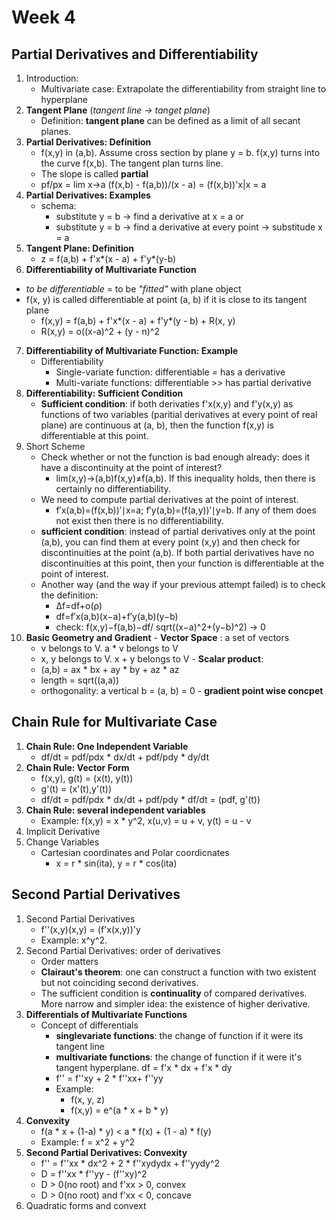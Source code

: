# Week 4
## Partial Derivatives and Differentiability 
1. Introduction: 
   - Multivariate case: Extrapolate the differentiability from straight line to hyperplane 
2. **Tangent Plane** (*tangent line -> tanget plane*)
   - Definition: **tangent plane** can be defined as a limit of all secant planes. 
3. **Partial Derivatives: Definition**
   - f(x,y) in (a,b). Assume cross section by plane y = b. f(x,y) turns into the curve f(x,b). The tangent plan turns line.  
   - The slope is called **partial** 
   - pf/px = lim x->a (f(x,b) - f(a,b))/(x - a) = (f(x,b))'x|x = a
4. **Partial Derivatives: Examples**
   - schema: 
     - substitute y = b -> find a derivative at x = a or 
     - substitute y = b -> find a derivative at every point -> substitude x = a 
5. **Tangent Plane: Definition**
   - z = f(a,b) + f'x*(x - a) + f'y*(y-b) 
6. **Differentiability of Multivariate Function**
  - *to be differentiable* = to be *"fitted"* with plane object 
  - f(x, y) is called differentiable at point (a, b) if it is close to its tangent plane 
    - f(x,y) = f(a,b) + f'x*(x - a) + f'y*(y - b) + R(x, y)
    - R(x,y) = o((x-a)^2 + (y - n)^2
7. **Differentiability of Multivariate Function: Example**
   - Differentiability 
     - Single-variate function: differentiable = has a derivative
     - Multi-variate functions: differentiable >> has partial derivative 
8. **Differentiability: Sufficient Condition**
   - **Sufficient condition**: if both derivaties f'x(x,y) and f'y(x,y) as functions of two variables (paritial derivatives at every point of real plane) are continuous at (a, b), then the function f(x,y) is differentiable at this point. 
9. Short Scheme
   - Check whether or not the function is bad enough already: does it have a discontinuity at the point of interest?
     - lim(x,y)→(a,b)f(x,y)≠f(a,b). If this inequality holds, then there is certainly no differentiability.
   - We need to compute partial derivatives at the point of interest. 
       - f′x(a,b)=(f(x,b))′∣x=a; f′y(a,b)=(f(a,y))′∣y=b. If any of them does not exist then there is no differentiability.
   - **sufficient condition**: instead of partial derivatives only at the point (a,b), you can find them at every point (x,y) and then check for discontinuities at the point (a,b). If both partial derivatives have no discontinuities at this point, then your function is differentiable at the point of interest.
   - Another way (and the way if your previous attempt failed) is to check the definition:
     - Δf=df+o(ρ)
     - df=f′x(a,b)(x−a)+f′y(a,b)(y−b)
     - check: f(x,y)−f(a,b)−df/ sqrt((x−a)^2+(y−b)^2) -> 0 
 10. **Basic Geometry and Gradient**
    - **Vector Space** : a set of vectors 
      - v belongs to V. a * v belongs to V
      - x, y belongs to V. x + y belongs to V
    - **Scalar product**: 
      - (a,b) = ax * bx + ay * by + az * az
      - length = sqrt((a,a))
      - orthogonality: a vertical b = (a, b) = 0 
    - **gradient point wise concpet**
## Chain Rule for Multivariate Case 
1. **Chain Rule: One Independent Variable**
   - df/dt = pdf/pdx * dx/dt + pdf/pdy * dy/dt
2. **Chain Rule: Vector Form**
   - f(x,y), g(t) = (x(t), y(t))
   - g'(t) = (x'(t),y'(t))
   - df/dt = pdf/pdx * dx/dt + pdf/pdy * df/dt = (pdf, g'(t))
3. **Chain Rule: several independent variables**
   - Example: f(x,y) = x * y^2, x(u,v) = u + v, y(t) = u - v
4. Implicit Derivative 
5. Change Variables 
   - Cartesian coordinates and Polar coordicnates 
     - x = r * sin(ita), y = r * cos(ita) 
 ## Second Partial Derivatives 
 1. Second Partial Derivatives
    - f''(x,y)(x,y) = (f'x(x,y))'y
    - Example: x^y^2.
 2. Second Partial Derivatives: order of derivatives
    - Order matters 
    - **Clairaut's theorem**: one can construct a function with two existent but not coinciding second derivatives. 
    - The sufficient condition is **continuality** of compared derivatives. More narrow and simpler idea: the existence of higher derivative. 
3. **Differentials of Multivariate Functions**
   - Concept of differentials
     - **singlevariate functions**: the change of function if it were its tangent line 
     - **multivariate functions**: the change of function if it were it's tangent hyperplane. df = f'x * dx + f'x * dy
     - f'' = f''xy + 2 * f''xx+ f''yy
     - Example: 
       - f(x, y, z)
       - f(x,y) = e^(a * x + b * y)
 4. **Convexity**
    - f(a * x + (1-a) * y) < a * f(x) + (1 - a) * f(y)
    - Example: f = x^2 + y^2 
 5. **Second Partial Derivatives: Convexity**
    - f'' = f''xx * dx^2 + 2 * f''xydydx + f''yydy^2 
    - D = f''xx * f''yy - (f''xy)^2 
    - D > 0(no root) and f'xx > 0, convex
    - D > 0(no root) and f'xx < 0, concave 
  6. Quadratic forms and convext 
     
     
       
    
   

